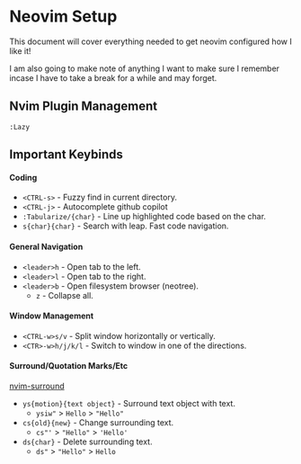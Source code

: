 # Neovim Setup
This document will cover everything needed to get neovim configured how I like it!

I am also going to make note of anything I want to make sure I remember incase I have
to take a break for a while and may forget.

## Nvim Plugin Management
`:Lazy`  

## Important Keybinds

#### Coding
- `<CTRL-s>` - Fuzzy find in current directory.
- `<CTRL-j>` - Autocomplete github copilot
- `:Tabularize/{char}` - Line up highlighted code based on the char.
- `s{char}{char}` - Search with leap. Fast code navigation.  

#### General Navigation
- `<leader>h` - Open tab to the left.
- `<leader>l` - Open tab to the right.
- `<leader>b` - Open filesystem browser (neotree).
    - `z` - Collapse all.

#### Window Management
- `<CTRL-w>s/v` - Split window horizontally or vertically.
- `<CTR>-w>h/j/k/l` - Switch to window in one of the directions.

#### Surround/Quotation Marks/Etc
[nvim-surround](https://github.com/kylechui/nvim-surround?tab=readme-ov-file#rocket-usage)
- `ys{motion}{text object}` - Surround text object with text.
    - `ysiw"` > `Hello` > `"Hello"`
- `cs{old}{new}` - Change surrounding text.
    - `cs"'` > `"Hello"` > `'Hello'`
- `ds{char}` - Delete surrounding text.
    - `ds"` > `"Hello"` > `Hello`
